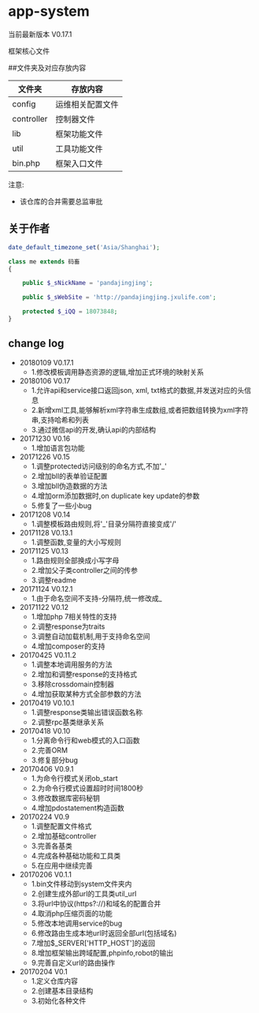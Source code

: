 # app-system

当前最新版本 V0.17.1

框架核心文件

##文件夹及对应存放内容

文件夹|存放内容
----|----
config|运维相关配置文件
controller|控制器文件
lib|框架功能文件
util|工具功能文件
bin.php|框架入口文件

注意:
- 该仓库的合并需要总监审批

## 关于作者

```php
date_default_timezone_set('Asia/Shanghai');

class me extends 码畜
{

    public $_sNickName = 'pandajingjing';

    public $_sWebSite = 'http://pandajingjing.jxulife.com';

    protected $_iQQ = 18073848;
}
```

## change log
- 20180109 V0.17.1
	- 1.修改模板调用静态资源的逻辑,增加正式环境的映射关系
- 20180106 V0.17
	- 1.允许api和service接口返回json, xml, txt格式的数据,并发送对应的头信息
	- 2.新增xml工具,能够解析xml字符串生成数组,或者把数组转换为xml字符串,支持哈希和列表
	- 3.通过微信api的开发,确认api的内部结构
- 20171230 V0.16
	- 1.增加语言包功能
- 20171226 V0.15
	- 1.调整protected访问级别的命名方式,不加'_'
	- 2.增加bll的表单验证配置
	- 3.增加bll伪造数据的方法
	- 4.增加orm添加数据时,on duplicate key update的参数
	- 5.修复了一些小bug
- 20171208	V0.14
	- 1.调整模板路由规则,将'_'目录分隔符直接变成'/'
- 20171128 V0.13.1
	- 1.调整函数,变量的大小写规则
- 20171125 V0.13
	- 1.路由规则全部换成小写字母
	- 2.增加父子类controller之间的传参
	- 3.调整readme
- 20171124 V0.12.1
	- 1.由于命名空间不支持-分隔符,统一修改成_
- 20171122 V0.12
	- 1.增加php 7相关特性的支持
	- 2.调整response为traits
	- 3.调整自动加载机制,用于支持命名空间
	- 4.增加composer的支持
- 20170425 V0.11.2
	- 1.调整本地调用服务的方法
	- 2.增加和调整response的支持格式
	- 3.移除crossdomain控制器
	- 4.增加获取某种方式全部参数的方法
- 20170419 V0.10.1
	- 1.调整response类输出错误函数名称
	- 2.调整rpc基类继承关系
- 20170418 V0.10
	- 1.分离命令行和web模式的入口函数
	- 2.完善ORM
	- 3.修复部分bug
- 20170406 V0.9.1
	- 1.为命令行模式关闭ob_start
	- 2.为命令行模式设置超时时间1800秒
	- 3.修改数据库密码秘钥
	- 4.增加pdostatement构造函数
- 20170224 V0.9
	- 1.调整配置文件格式
	- 2.增加基础controller
	- 3.完善各基类
	- 4.完成各种基础功能和工具类
	- 5.在应用中继续完善
- 20170206 V0.1.1
	- 1.bin文件移动到system文件夹内
	- 2.创建生成外部url的工具类util_url
	- 3.将url中协议(https?://)和域名的配置合并
	- 4.取消php压缩页面的功能
	- 5.修改本地调用service的bug
	- 6.修改路由生成本地url时返回全部url(包括域名)
	- 7.增加$_SERVER['HTTP_HOST']的返回
	- 8.增加框架输出跨域配置,phpinfo,robot的输出
	- 9.完善自定义url的路由操作
- 20170204 V0.1
	- 1.定义仓库内容
	- 2.创建基本目录结构
	- 3.初始化各种文件